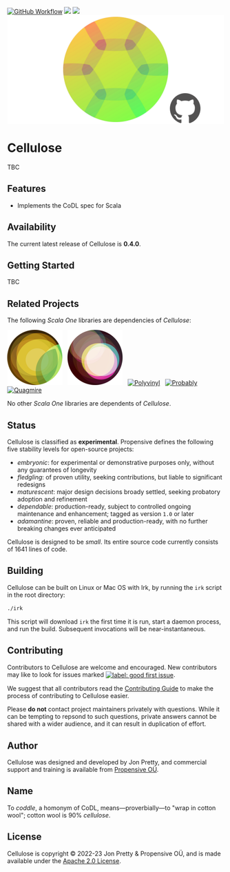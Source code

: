 [<img alt="GitHub Workflow" src="https://img.shields.io/github/workflow/status/propensive/cellulose/Build/main?style=for-the-badge" height="24">](https://github.com/propensive/cellulose/actions)
[<img src="https://img.shields.io/maven-central/v/com.propensive/cellulose-core?color=2465cd&style=for-the-badge" height="24">](https://search.maven.org/artifact/com.propensive/cellulose-core)
[<img src="https://img.shields.io/discord/633198088311537684?color=8899f7&label=DISCORD&style=for-the-badge" height="24">](https://discord.gg/7b6mpF6Qcf)
<img src="/doc/images/github.png" valign="middle">

# Cellulose

TBC

## Features

- Implements the CoDL spec for Scala


## Availability

The current latest release of Cellulose is __0.4.0__.

## Getting Started

TBC


## Related Projects

The following _Scala One_ libraries are dependencies of _Cellulose_:

[![Eucalyptus](https://github.com/propensive/eucalyptus/raw/main/doc/images/128x128.png)](https://github.com/propensive/eucalyptus/) &nbsp; [![Gossamer](https://github.com/propensive/gossamer/raw/main/doc/images/128x128.png)](https://github.com/propensive/gossamer/) &nbsp; [![Polyvinyl](https://github.com/propensive/polyvinyl/raw/main/doc/images/128x128.png)](https://github.com/propensive/polyvinyl/) &nbsp; [![Probably](https://github.com/propensive/probably/raw/main/doc/images/128x128.png)](https://github.com/propensive/probably/) &nbsp; [![Quagmire](https://github.com/propensive/quagmire/raw/main/doc/images/128x128.png)](https://github.com/propensive/quagmire/) &nbsp;

No other _Scala One_ libraries are dependents of _Cellulose_.

## Status

Cellulose is classified as __experimental__. Propensive defines the following five stability levels for open-source projects:

- _embryonic_: for experimental or demonstrative purposes only, without any guarantees of longevity
- _fledgling_: of proven utility, seeking contributions, but liable to significant redesigns
- _maturescent_: major design decisions broady settled, seeking probatory adoption and refinement
- _dependable_: production-ready, subject to controlled ongoing maintenance and enhancement; tagged as version `1.0` or later
- _adamantine_: proven, reliable and production-ready, with no further breaking changes ever anticipated

Cellulose is designed to be _small_. Its entire source code currently consists of 1641 lines of code.

## Building

Cellulose can be built on Linux or Mac OS with Irk, by running the `irk` script in the root directory:
```sh
./irk
```

This script will download `irk` the first time it is run, start a daemon process, and run the build. Subsequent
invocations will be near-instantaneous.

## Contributing

Contributors to Cellulose are welcome and encouraged. New contributors may like to look for issues marked
<a href="https://github.com/propensive/cellulose/labels/good%20first%20issue"><img alt="label: good first issue"
src="https://img.shields.io/badge/-good%20first%20issue-67b6d0.svg" valign="middle"></a>.

We suggest that all contributors read the [Contributing Guide](/contributing.md) to make the process of
contributing to Cellulose easier.

Please __do not__ contact project maintainers privately with questions. While it can be tempting to repsond to
such questions, private answers cannot be shared with a wider audience, and it can result in duplication of
effort.

## Author

Cellulose was designed and developed by Jon Pretty, and commercial support and training is available from
[Propensive O&Uuml;](https://propensive.com/).



## Name

To _coddle_, a homonym of CoDL, means—proverbially—to "wrap in cotton wool"; cotton wool is 90%
_cellulose_.

## License

Cellulose is copyright &copy; 2022-23 Jon Pretty & Propensive O&Uuml;, and is made available under the
[Apache 2.0 License](/license.md).
